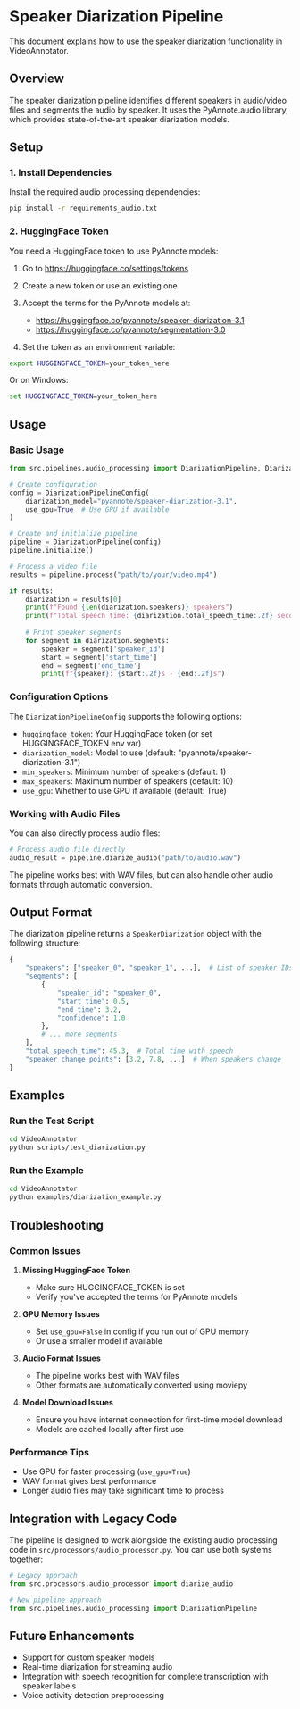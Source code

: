 # Speaker Diarization Pipeline

This document explains how to use the speaker diarization functionality in VideoAnnotator.

## Overview

The speaker diarization pipeline identifies different speakers in audio/video files and segments the audio by speaker. It uses the PyAnnote.audio library, which provides state-of-the-art speaker diarization models.

## Setup

### 1. Install Dependencies

Install the required audio processing dependencies:

```bash
pip install -r requirements_audio.txt
```

### 2. HuggingFace Token

You need a HuggingFace token to use PyAnnote models:

1. Go to https://huggingface.co/settings/tokens
2. Create a new token or use an existing one
3. Accept the terms for the PyAnnote models at:
   - https://huggingface.co/pyannote/speaker-diarization-3.1
   - https://huggingface.co/pyannote/segmentation-3.0

4. Set the token as an environment variable:

```bash
export HUGGINGFACE_TOKEN=your_token_here
```

Or on Windows:
```cmd
set HUGGINGFACE_TOKEN=your_token_here
```

## Usage

### Basic Usage

```python
from src.pipelines.audio_processing import DiarizationPipeline, DiarizationPipelineConfig

# Create configuration
config = DiarizationPipelineConfig(
    diarization_model="pyannote/speaker-diarization-3.1",
    use_gpu=True  # Use GPU if available
)

# Create and initialize pipeline
pipeline = DiarizationPipeline(config)
pipeline.initialize()

# Process a video file
results = pipeline.process("path/to/your/video.mp4")

if results:
    diarization = results[0]
    print(f"Found {len(diarization.speakers)} speakers")
    print(f"Total speech time: {diarization.total_speech_time:.2f} seconds")
    
    # Print speaker segments
    for segment in diarization.segments:
        speaker = segment['speaker_id']
        start = segment['start_time']
        end = segment['end_time']
        print(f"{speaker}: {start:.2f}s - {end:.2f}s")
```

### Configuration Options

The `DiarizationPipelineConfig` supports the following options:

- `huggingface_token`: Your HuggingFace token (or set HUGGINGFACE_TOKEN env var)
- `diarization_model`: Model to use (default: "pyannote/speaker-diarization-3.1")
- `min_speakers`: Minimum number of speakers (default: 1)
- `max_speakers`: Maximum number of speakers (default: 10)
- `use_gpu`: Whether to use GPU if available (default: True)

### Working with Audio Files

You can also directly process audio files:

```python
# Process audio file directly
audio_result = pipeline.diarize_audio("path/to/audio.wav")
```

The pipeline works best with WAV files, but can also handle other audio formats through automatic conversion.

## Output Format

The diarization pipeline returns a `SpeakerDiarization` object with the following structure:

```python
{
    "speakers": ["speaker_0", "speaker_1", ...],  # List of speaker IDs
    "segments": [
        {
            "speaker_id": "speaker_0",
            "start_time": 0.5,
            "end_time": 3.2,
            "confidence": 1.0
        },
        # ... more segments
    ],
    "total_speech_time": 45.3,  # Total time with speech
    "speaker_change_points": [3.2, 7.8, ...]  # When speakers change
}
```

## Examples

### Run the Test Script

```bash
cd VideoAnnotator
python scripts/test_diarization.py
```

### Run the Example

```bash
cd VideoAnnotator
python examples/diarization_example.py
```

## Troubleshooting

### Common Issues

1. **Missing HuggingFace Token**
   - Make sure HUGGINGFACE_TOKEN is set
   - Verify you've accepted the terms for PyAnnote models

2. **GPU Memory Issues**
   - Set `use_gpu=False` in config if you run out of GPU memory
   - Or use a smaller model if available

3. **Audio Format Issues**
   - The pipeline works best with WAV files
   - Other formats are automatically converted using moviepy

4. **Model Download Issues**
   - Ensure you have internet connection for first-time model download
   - Models are cached locally after first use

### Performance Tips

- Use GPU for faster processing (`use_gpu=True`)
- WAV format gives best performance
- Longer audio files may take significant time to process

## Integration with Legacy Code

The pipeline is designed to work alongside the existing audio processing code in `src/processors/audio_processor.py`. You can use both systems together:

```python
# Legacy approach
from src.processors.audio_processor import diarize_audio

# New pipeline approach  
from src.pipelines.audio_processing import DiarizationPipeline
```

## Future Enhancements

- Support for custom speaker models
- Real-time diarization for streaming audio
- Integration with speech recognition for complete transcription with speaker labels
- Voice activity detection preprocessing
